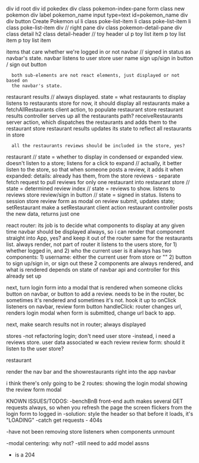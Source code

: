 div id root
  div id pokedex
    div class pokemon-index-pane
      form class new pokemon
        div
          label pokemon_name
          input type=text id=pokemon_name
        div
        div
        button Create Pokemon
      ul
        li class poke-list-item
        li class poke-list-item
        li class poke-list-item
    div // right pane
      div class pokemon-detail-pane
        div class detail
        h2 class detail-header // toy header
        ul
          p toy list item
          p toy list item
          p toy list item

items that care whether we're logged in or not
  navbar // signed in status as navbar's state. navbar listens to user store
    user name
    sign up/sign in button / sign out button

      both sub-elements are not react elements, just displayed or not based on
      the navbar's state.


  restaurant results // always displayed. state = what restaurants to display
    listens to restaurants store
    for now, it should display all restaurants
      make a fetchAllRestaurants client action, to populate restaurant store
      restaurant results controller serves up all the restaurants
        path?
      receiveRestaurants server action, which dispatches the restaurants and adds them to the restaurant store
      restaurant results updates its state to reflect all restaurants in store

      all the restaurants reviews should be included in the store, yes?


  restaurant // state = whether to display in condensed or expanded view.  doesn't listen to a store; listens for a click to    expand // actually, it better listen to the store, so that when someone posts a review, it adds it
    when expanded:
      details: already has them, from the store
      reviews - separate fetch request to pull reviews for only one restaurant into restaurant store // state = determined
        review index // state = reviews to show. listens to reviews store
        review/sign in button // state = signed in status.  listens to session store
        review form as modal
        on review submit, updates state; setRestaurant
          make a setRestaurant client action
          restaurant controller posts the new data, returns just one


  react router: its job is to decide what components to display at any given time
  navbar
    should be displayed always, so i can render that component straight into App, yes? and keep it out of the router
      same for the restaurants list.  always render, not part of router
    it listens to the users store, for
      1) whether logged in, and
      2) who the current user is
    it always has two components:
      1) username: either the current user from store or ""
      2) button to sign up/sign in, or sign out
      these 2 components are always rendered, and what is rendered depends on state of navbar
    api and controller for this already set up

  next, turn login form into a modal that is rendered when someone clicks button on navbar, or button to add a review.
    needs to be in the router, bc sometimes it's rendered and sometimes it's not.
    hook it up to onClick listeners on navbar, review form button
      handleClick:  router changes url, renders login modal
    when form is submitted, change url back to app.

  next, make search results
    not in router; always displayed


  stores
    -not refactoring login; don't need user store
    -instead, i need a reviews store. user data associated w each review
  review form: should it listen to the user store?

  restaurant


render the nav bar and the showrestaurants right into the app navbar

  i think there's only going to be 2 routes:
  showing the login modal
  showing the review form modal





KNOWN ISSUES/TODOS:
-benchBnB front-end auth makes several GET requests always, so when you
 refresh the page the screen flickers from the login form to logged in
  -solution:  style the header so that before it loads, it's "LOADING"
  -catch get requests - 404s

-have not been removing store listeners when components unmount

-modal centering: why not?
-still need to add model assns



* is a 204 
